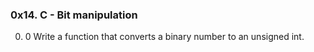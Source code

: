### 0x14. C - Bit manipulation 

0. 0 Write a function that converts a binary number to an unsigned int.